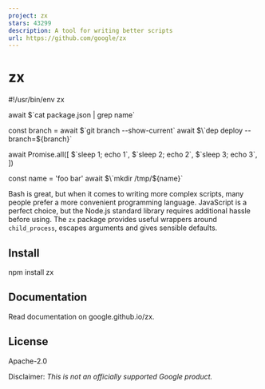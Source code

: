 ```yaml
---
project: zx
stars: 43299
description: A tool for writing better scripts
url: https://github.com/google/zx
---
```


zx
==

#!/usr/bin/env zx

await $\`cat package.json | grep name\`

const branch \= await $\`git branch --show-current\`
await $\`dep deploy --branch=${branch}\`

await Promise.all(\[
  $\`sleep 1; echo 1\`,
  $\`sleep 2; echo 2\`,
  $\`sleep 3; echo 3\`,
\])

const name \= 'foo bar'
await $\`mkdir /tmp/${name}\`

Bash is great, but when it comes to writing more complex scripts, many people prefer a more convenient programming language. JavaScript is a perfect choice, but the Node.js standard library requires additional hassle before using. The `zx` package provides useful wrappers around `child_process`, escapes arguments and gives sensible defaults.

Install
-------

npm install zx

Documentation
-------------

Read documentation on google.github.io/zx.

License
-------

Apache-2.0

Disclaimer: _This is not an officially supported Google product._
